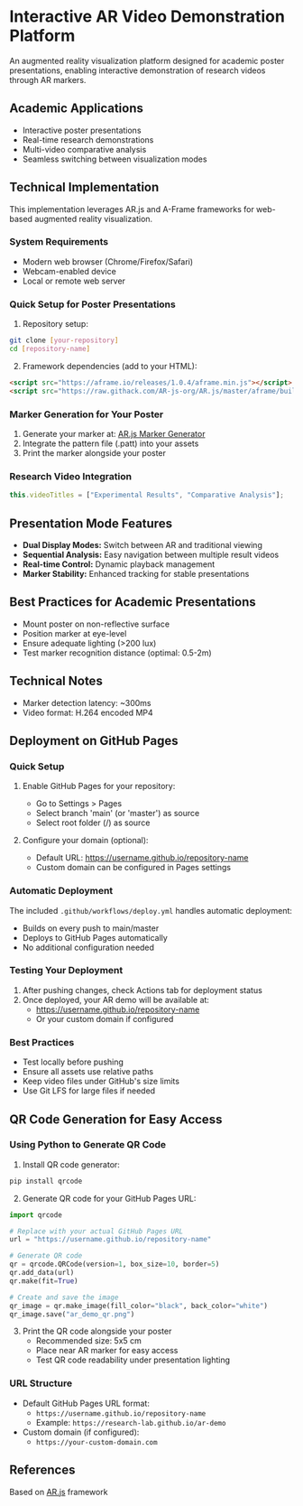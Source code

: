 # Interactive AR Video Demonstration Platform

An augmented reality visualization platform designed for academic poster presentations, enabling interactive demonstration of research videos through AR markers.

## Academic Applications
- Interactive poster presentations
- Real-time research demonstrations
- Multi-video comparative analysis
- Seamless switching between visualization modes

## Technical Implementation
This implementation leverages AR.js and A-Frame frameworks for web-based augmented reality visualization.

### System Requirements
- Modern web browser (Chrome/Firefox/Safari)
- Webcam-enabled device
- Local or remote web server

### Quick Setup for Poster Presentations

1. Repository setup:
```bash
git clone [your-repository]
cd [repository-name]
```

2. Framework dependencies (add to your HTML):
```html
<script src="https://aframe.io/releases/1.0.4/aframe.min.js"></script>
<script src="https://raw.githack.com/AR-js-org/AR.js/master/aframe/build/aframe-ar.js"></script>
```

### Marker Generation for Your Poster
1. Generate your marker at: [AR.js Marker Generator](https://jeromeetienne.github.io/AR.js/three.js/examples/marker-training/examples/generator.html)
2. Integrate the pattern file (.patt) into your assets
3. Print the marker alongside your poster

### Research Video Integration
```javascript
this.videoTitles = ["Experimental Results", "Comparative Analysis"];
```

## Presentation Mode Features
- **Dual Display Modes:** Switch between AR and traditional viewing
- **Sequential Analysis:** Easy navigation between multiple result videos
- **Real-time Control:** Dynamic playback management
- **Marker Stability:** Enhanced tracking for stable presentations

## Best Practices for Academic Presentations
- Mount poster on non-reflective surface
- Position marker at eye-level
- Ensure adequate lighting (>200 lux)
- Test marker recognition distance (optimal: 0.5-2m)

## Technical Notes
- Marker detection latency: ~300ms
- Video format: H.264 encoded MP4

## Deployment on GitHub Pages

### Quick Setup
1. Enable GitHub Pages for your repository:
   - Go to Settings > Pages
   - Select branch 'main' (or 'master') as source
   - Select root folder (/) as source

2. Configure your domain (optional):
   - Default URL: https://username.github.io/repository-name
   - Custom domain can be configured in Pages settings

### Automatic Deployment
The included `.github/workflows/deploy.yml` handles automatic deployment:
- Builds on every push to main/master
- Deploys to GitHub Pages automatically
- No additional configuration needed

### Testing Your Deployment
1. After pushing changes, check Actions tab for deployment status
2. Once deployed, your AR demo will be available at:
   - https://username.github.io/repository-name
   - Or your custom domain if configured

### Best Practices
- Test locally before pushing
- Ensure all assets use relative paths
- Keep video files under GitHub's size limits
- Use Git LFS for large files if needed

## QR Code Generation for Easy Access

### Using Python to Generate QR Code
1. Install QR code generator:
```bash
pip install qrcode
```

2. Generate QR code for your GitHub Pages URL:
```python
import qrcode

# Replace with your actual GitHub Pages URL
url = "https://username.github.io/repository-name"

# Generate QR code
qr = qrcode.QRCode(version=1, box_size=10, border=5)
qr.add_data(url)
qr.make(fit=True)

# Create and save the image
qr_image = qr.make_image(fill_color="black", back_color="white")
qr_image.save("ar_demo_qr.png")
```

3. Print the QR code alongside your poster
   - Recommended size: 5x5 cm
   - Place near AR marker for easy access
   - Test QR code readability under presentation lighting

### URL Structure
- Default GitHub Pages URL format: 
  - `https://username.github.io/repository-name`
  - Example: `https://research-lab.github.io/ar-demo`
- Custom domain (if configured):
  - `https://your-custom-domain.com`

## References
Based on [AR.js](https://github.com/AR-js-org/AR.js) framework
